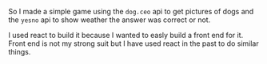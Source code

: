 So I made a simple game using the `dog.ceo` api to get pictures of dogs and the `yesno` api to show weather the answer was correct or not. 

I used react to build it because I wanted to easly build a front end for it. Front end is not my strong suit but I have used react in the past to do similar things. 

